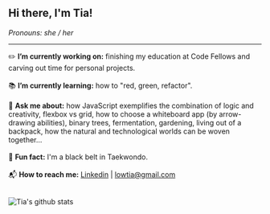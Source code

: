 ## Hi there, I'm Tia!
*Pronouns: she / her*
***

:pencil2: **I’m currently working on:** finishing my education at Code Fellows and carving out time for personal projects.
<br>
<br>
:books: **I’m currently learning:** how to "red, green, refactor".
<br>
<br>
:speech_balloon: **Ask me about:** how JavaScript exemplifies the combination of logic and creativity, flexbox vs grid, how to choose a whiteboard app (by arrow-drawing abilities), binary trees, fermentation, gardening, living out of a backpack, how the natural and technological worlds can be woven together...
 <br>
 <br>
 :rainbow: **Fun fact:** I'm a black belt in Taekwondo. 
 <br>
 <br>
 :mailbox_with_mail: **How to reach me:** <a href="https://www.linkedin.com/in/tia-low/">Linkedin</a>  |  <lowtia@gmail.com>
 <br>
 <br>


![Tia's github stats](https://github-readme-stats.vercel.app/api?username=TiaLow)

